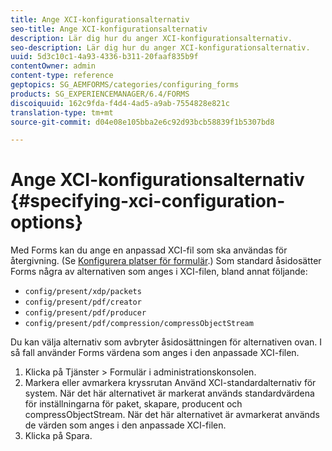 ```yaml
---
title: Ange XCI-konfigurationsalternativ
seo-title: Ange XCI-konfigurationsalternativ
description: Lär dig hur du anger XCI-konfigurationsalternativ.
seo-description: Lär dig hur du anger XCI-konfigurationsalternativ.
uuid: 5d3c10c1-4a93-4336-b311-20faaf835b9f
contentOwner: admin
content-type: reference
geptopics: SG_AEMFORMS/categories/configuring_forms
products: SG_EXPERIENCEMANAGER/6.4/FORMS
discoiquuid: 162c9fda-f4d4-4ad5-a9ab-7554828e821c
translation-type: tm+mt
source-git-commit: d04e08e105bba2e6c92d93bcb58839f1b5307bd8

---
```



# Ange XCI-konfigurationsalternativ {#specifying-xci-configuration-options}

Med Forms kan du ange en anpassad XCI-fil som ska användas för återgivning. (Se [Konfigurera platser för formulär](/help/forms/using/admin-help/configuring-locations-forms.md#configuring-locations-for-forms).) Som standard åsidosätter Forms några av alternativen som anges i XCI-filen, bland annat följande:

* `config/present/xdp/packets`
* `config/present/pdf/creator`
* `config/present/pdf/producer`
* `config/present/pdf/compression/compressObjectStream`

Du kan välja alternativ som avbryter åsidosättningen för alternativen ovan. I så fall använder Forms värdena som anges i den anpassade XCI-filen.

1. Klicka på Tjänster > Formulär i administrationskonsolen.
1. Markera eller avmarkera kryssrutan Använd XCI-standardalternativ för system. När det här alternativet är markerat används standardvärdena för inställningarna för paket, skapare, producent och compressObjectStream. När det här alternativet är avmarkerat används de värden som anges i den anpassade XCI-filen.
1. Klicka på Spara.

